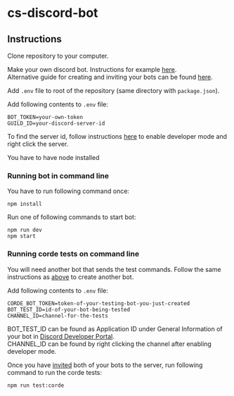 # cs-discord-bot

## Instructions
Clone repository to your computer.

Make your own discord bot. Instructions for example [here](https://discordjs.guide/preparations/setting-up-a-bot-application.html#creating-your-bot).  
Alternative guide for creating and inviting your bots can be found [here](https://www.freecodecamp.org/news/create-a-discord-bot-with-javascript-nodejs/).

Add `.env` file to root of the repository (same directory with `package.json`).

Add following contents to `.env` file:
```
BOT_TOKEN=your-own-token
GUILD_ID=your-discord-server-id
```

To find the server id, follow instructions [here](https://support.discord.com/hc/en-us/articles/206346498-Where-can-I-find-my-User-Server-Message-ID-) to enable developer mode and right click the server.

You have to have node installed


### Running bot in command line
You have to run following command once:
```
npm install
```

Run one of following commands to start bot:
```
npm run dev
npm start
```


### Running corde tests on command line
You will need another bot that sends the test commands. Follow the same instructions as [above](https://discordjs.guide/preparations/setting-up-a-bot-application.html#creating-your-bot) to create another bot.

Add following contents to `.env` file:
```
CORDE_BOT_TOKEN=token-of-your-testing-bot-you-just-created
BOT_TEST_ID=id-of-your-bot-being-tested 
CHANNEL_ID=channel-for-the-tests
```

BOT_TEST_ID can be found as Application ID under General Information of your bot in [Discord Developer Portal](https://discord.com/developers/applications).  
CHANNEL_ID can be found by right clicking the channel after enabling developer mode.

Once you have [invited](https://discordjs.guide/preparations/adding-your-bot-to-servers.html#bot-invite-links) both of your bots to the server, run following command to run the corde tests:
```
npm run test:corde
```
